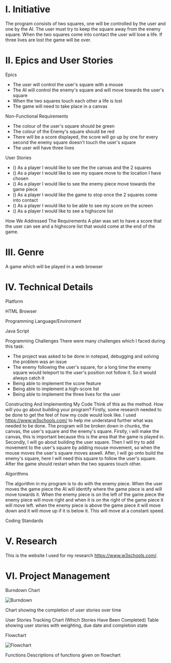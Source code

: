 # I. Initiative
The program consists of two squares, one will be controlled by the user and one by the AI. The user must try to keep the square away from the enemy square. When the two squares come into contact the user will lose a life. If three lives are lost the game will be over. 

# II. Epics and User Stories

Epics 
- The user will control the user's square with a mouse
- The AI will control the enemy's square and will move towards the user's square
- When the two squares touch each other a life is lost 
- The game will need to take place in a canvas

Non-Functional Requirements
- The colour of the user's square should be green 
- The colour of the Enemy's square should be red 
- There will be a score displayed, the score will go up by one for every second the enemy square doesn't touch the user's square
- The user will have three lives

User Stories

- () As a player I would like to see the the canvas and the 2 squares 
- () As a player I would like to see my square move to the location I have chosen
- () As a player I would like to see the enemy piece move towards the game piece
- () As a player I would like the game to stop once the 2 squares come into contact 
- () As a player I would like to be able to see my score on the screen
- () As a player I would like to see a highscore list 
 

How We Addressed The Requirements
A plan was set to have a score that the user can see and a highscore list that would come at the end of the game.  

# III. Genre

A game which will be played in a web browser 

# IV. Technical Details

Platform


HTML Browser

Programming Language/Enviroment


Java Script 

Programming Challenges
There were many challenges which I faced during this task:
- The project was asked to be done in notepad, debugging and solving the problem was an issue
- The enemy following the user's square, for a long time the enemy square would teleport to the user's position not follow it.
So it would always catch it
- Being able to implement the score feature
- Being able to implement a high-score list
- Being able to implement the three lives for the user

Constructing And Implementing My Code
Think of this as the method. How will you go about building your program?
Firstly, some research needed to be done to get the feel of how my code would look like. I used https://www.w3schools.com/ to help me understand further what was needed to be done. The program will be broken down in chunks, the canvas, the user's square and the enemy's square. Firstly, i will make the canvas, this is important because this is the area that the game is played in. Secondly, I will go about building the user square. Then I will try to add movement to the user's square by adding mouse movement, so when the mouse moves the user's square moves aswell. After, I will go onto build the enemy's square, here I will need this square to follow the user's square. After the game should restart when the two squares touch other. 

Algorithms

The algorithm in my program is to do with the enemy piece. When the user moves the game piece the AI will identify where the game piece is and will move towards it. When the enemy piece is on the left of the game piece the enemy piece will move right and when it is on the right of the game piece it will move left. when the enemy piece is above the game piece it will move down and it will move up if it is below it. This will move at a constant speed.

Coding Standards




# V. Research

This is the website I used for my research https://www.w3schools.com/. 
# VI. Project Management
Burndown Chart

![Burndown](https://i.imgur.com/V2JQ8T8.png)


Chart showing the completion of user stories over time

User Stories Tracking Chart (Which Stories Have Been Completed)
Table showing user stories with weighting, due date and completion state

Flowchart


![Flowchart](https://i.imgur.com/Dm1oKuB.png)



Functions
Descriptions of functions given on flowchart

